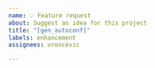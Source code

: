 ```yaml
---
name: 💡 Feature request
about: Suggest an idea for this project
title: "[gen_autoconf]"
labels: enhancement
assignees: vroncevic

---
```



